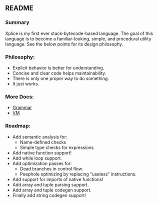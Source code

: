 ## README

### Summary
Xplice is my first ever stack-bytecode-based language. The goal of this language is to become a familiar-looking, simple, and procedural utility language. See the below points for its design philosophy.

### Philosophy:
 - Explicit behavior is better for understanding.
 - Concise and clear code helps maintainability.
 - There is only one proper way to do something.
 - It just works.

### More Docs:
 - [Grammar](./docs/grammar.md)
 - [VM](./docs/vm.md)

### Roadmap:
 - Add semantic analysis for:
   - Name-defined checks
   - Simple type checks for expressions
 - Add native function support!
 - Add while loop support.
 - Add optimization passes for:
   - Dead branches in control flow.
   - Peephole optimizing by replacing "useless" instructions.
 - Add support for imports of native functions!
 - Add array and tuple parsing support.
 - Add array and tuple codegen support.
 - Finally add string codegen support!

